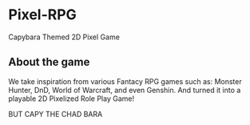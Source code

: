 # Pixel-RPG
 Capybara Themed 2D Pixel Game

## About the game
 We take inspiration from various Fantacy RPG games such as: Monster Hunter, DnD, World of Warcraft, and even Genshin. And turned it into a playable 2D Pixelized Role Play Game!

BUT CAPY THE CHAD BARA
